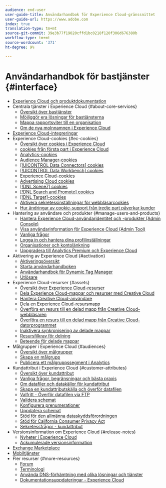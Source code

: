 ```yaml
---
audience: end-user
user-guide-title: Användarhandbok för Experience Cloud-gränssnittet
user-guide-url: https://www.adobe.com
index: true
translation-type: tm+mt
source-git-commit: 39e3b77f19020cffd1bc0218f120f306d676380b
workflow-type: tm+mt
source-wordcount: '371'
ht-degree: 9%

---
```



# Användarhandbok för bastjänster {#interface}

+ [Experience Cloud och produktdokumentation](experience-cloud.md)
+ Centrala tjänster i Experience Cloud {#about-core-services}
   + [Översikt över bastjänster](core-services-landing.md)
   + [Möjliggör era lösningar för bastjänsterna](core-services/core-services.md)
   + [Mappa rapportsviter till en organisation](core-services/report-suite-mapping.md)
   + [Om de nya molnnamnen i Experience Cloud](solutions-core-services.md)
+ [Experience Cloud-integreringar](marketing-cloud-integrations.md)
+ Experience Cloud-cookies {#ec-cookies}
   + [Översikt över cookies i Experience Cloud](cookies/cookies-privacy.md)
   + [cookies från första part i Experience Cloud](cookies/cookies-first-party.md)
   + [Analytics-cookies](cookies/cookies-analytics.md)
   + [Audience Manager-cookies](cookies/cookies-am.md)
   + [[!UICONTROL Data Connectors] cookies](cookies/cookies-dc.md)
   + [[!UICONTROL Data Workbench] cookies](cookies/cookies-insight.md)
   + [Experience Cloud-cookies](cookies/cookies-mc.md)
   + [Advertising Cloud cookies](cookies/cookies-advertising-cloud.md)
   + [[!DNL Scene7] cookies](cookies/cookies-s7.md)
   + [[!DNL Search and Promote] cookies](cookies/cookies-snp.md)
   + [[!DNL Target]-cookies](cookies/cookies-target.md)
   + [Aktivera sekretessinställningar för webbläsarcookies](cookies/browser-cookie-settings.md)
   + [Hur ändringar av cookie-support från tredje part påverkar kunder](cookies/cookies-thirdparty.md)
+ Hantering av användare och produkter {#manage-users-and-products}
   + [Hantera Experience Cloud-användaridentitet och -produkter (Admin Console)](admin-getting-started/admin-getting-started.md)
   + [Visa användarinformation för Experience Cloud (Admin Tool)](admin-getting-started/admin-tool-experience-cloud.md)
   + [Vanliga frågor](admin-getting-started/faq.md)
   + [Logga in och hantera dina profilinställningar](admin-getting-started/getting-started-experience-cloud.md)
   + [Organisationer och kontolänkning](admin-getting-started/organizations.md)
   + [Uppgradera till Analytics Premium och Experience Cloud](admin-getting-started/upgrade-to-analytics-premium.md)
+ Aktivering av Experience Cloud {#activation}
   + [Aktiveringsöversikt](activation/activation.md)
   + [Starta användarhandboken](https://docs.adobe.com/content/help/en/launch/using/overview.html)
   + [Användarhandbok för Dynamic Tag Manager](https://docs.adobe.com/content/help/en/dtm/using/dtm-home.html)
   + [Utlösare](activation/triggers.md)
+ Experience Cloud-resurser {#assets}
   + [Översikt över Experience Cloud-resurser](experience-cloud-assets/experience-cloud-assets.md)
   + [Dela Experience Cloud-mappar och resurser med Creative Cloud](experience-cloud-assets/creative-cloud.md)
   + [Hantera Creative Cloud-användare](experience-cloud-assets/t-admin-add-cc-user.md)
   + [Dela en Experience Cloud-resursmapp](experience-cloud-assets/t-share-creative-cloud.md)
   + [Överföra en resurs till en delad mapp från Creative Cloud-webbläsaren](experience-cloud-assets/t-upload-asset-cc.md)
   + [Överföra en resurs till en delad mapp från Creative Cloud-datorprogrammet](experience-cloud-assets/t-cc-asset-upload-thor.md)
   + [Inaktivera synkronisering av delade mappar](experience-cloud-assets/t-disable-asset-sync.md)
   + [Resursfilkrav för delning](experience-cloud-assets/assets-file-reqs.md)
   + [Beteende för delade mappar](experience-cloud-assets/asset-behavior.md)
+ Målgrupper i Experience Cloud {#audiences}
   + [Översikt över målgrupper](audience-library/audience-library.md)
   + [Skapa en målgrupp](audience-library/t-audience-create.md)
   + [Publicera ett målgruppssegment i Analytics](audience-library/t-publish-audience-segment.md)
+ Kundattribut i Experience Cloud {#customer-attributes}
   + [Översikt över kundattribut](attributes/attributes.md)
   + [Vanliga frågor, begränsningar och bästa praxis](attributes/faq-crs.md)
   + [Om datafiler och datakällor för kundattribut](attributes/crs-data-file.md)
   + [Skapa en kundattributskälla och överför datafilen](attributes/t-crs-usecase.md)
   + [Valfritt - Överför datafilen via FTP](attributes/t-upload-attributes-ftp.md)
   + [Validera schemat](attributes/validate-schema.md)
   + [Konfigurera prenumerationer](attributes/subscription.md)
   + [Uppdatera schemat](attributes/t-update-schema.md)
   + [Stöd för den allmänna dataskyddsförordningen](attributes/gdpr.md)
   + [Stöd för California Consumer Privacy Act](attributes/ccpa.md)
   + [Sekretessfrågor - kundattribut](attributes/privacy-mac.md)
+ Versionsinformation om Experience Cloud {#release-notes}
   + [Nyheter i Experience Cloud](https://docs.adobe.com/content/help/en/release-notes/experience-cloud/current.html)
   + [Ackumulerade versionsinformation](marketing-cloud-interface/release-notes.md)
+ [Exchange Marketplace](exchange.md)
+ [Mobiltjänster](https://docs.adobe.com/content/help/en/mobile-services/using/home.html)
+ Fler resurser {#more-resources}
   + [Forum](https://forums.adobe.com/community/experience-cloud)
   + [Terminologi](terms.md)
   + [Använda DNS-förhämtning med olika lösningar och tjänster](dns-prefetch.md)
   + [Dokumentationsuppdateringar - Experience Cloud](doc-updates.md)
